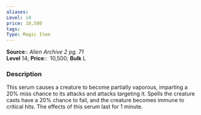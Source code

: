 ```yaml
---
aliases: 
Level: 14
price: 10,500 
tags: 
Type: Magic Item
---
```

**Source**:: _Alien Archive 2 pg. 71_  
**Level** 14;
**Price**::  10,500; **Bulk** L

### Description

This serum causes a creature to become partially vaporous, imparting a 20% miss chance to its attacks and attacks targeting it. Spells the creature casts have a 20% chance to fail, and the creature becomes immune to critical hits. The effects of this serum last for 1 minute.
